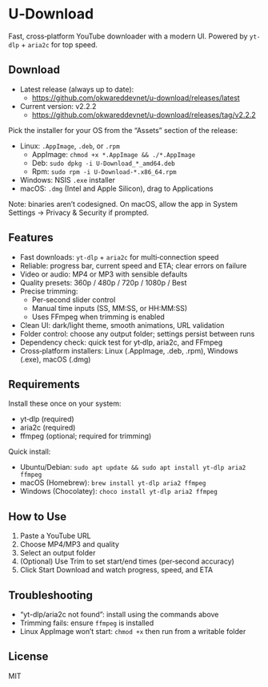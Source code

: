 # U‑Download

Fast, cross‑platform YouTube downloader with a modern UI. Powered by `yt-dlp` + `aria2c` for top speed.

## Download

- Latest release (always up to date):
  - https://github.com/okwareddevnet/u-download/releases/latest
- Current version: v2.2.2
  - https://github.com/okwareddevnet/u-download/releases/tag/v2.2.2

Pick the installer for your OS from the “Assets” section of the release:

- Linux: `.AppImage`, `.deb`, or `.rpm`
  - AppImage: `chmod +x *.AppImage && ./*.AppImage`
  - Deb: `sudo dpkg -i U-Download_*_amd64.deb`
  - Rpm: `sudo rpm -i U-Download-*.x86_64.rpm`
- Windows: NSIS `.exe` installer
- macOS: `.dmg` (Intel and Apple Silicon), drag to Applications

Note: binaries aren’t codesigned. On macOS, allow the app in System Settings → Privacy & Security if prompted.

## Features

- Fast downloads: `yt-dlp` + `aria2c` for multi‑connection speed
- Reliable: progress bar, current speed and ETA; clear errors on failure
- Video or audio: MP4 or MP3 with sensible defaults
- Quality presets: 360p / 480p / 720p / 1080p / Best
- Precise trimming:
  - Per‑second slider control
  - Manual time inputs (SS, MM:SS, or HH:MM:SS)
  - Uses FFmpeg when trimming is enabled
- Clean UI: dark/light theme, smooth animations, URL validation
- Folder control: choose any output folder; settings persist between runs
- Dependency check: quick test for yt‑dlp, aria2c, and FFmpeg
- Cross‑platform installers: Linux (.AppImage, .deb, .rpm), Windows (.exe), macOS (.dmg)

## Requirements

Install these once on your system:

- yt‑dlp (required)
- aria2c (required)
- ffmpeg (optional; required for trimming)

Quick install:

- Ubuntu/Debian: `sudo apt update && sudo apt install yt-dlp aria2 ffmpeg`
- macOS (Homebrew): `brew install yt-dlp aria2 ffmpeg`
- Windows (Chocolatey): `choco install yt-dlp aria2 ffmpeg`

## How to Use

1. Paste a YouTube URL
2. Choose MP4/MP3 and quality
3. Select an output folder
4. (Optional) Use Trim to set start/end times (per‑second accuracy)
5. Click Start Download and watch progress, speed, and ETA

## Troubleshooting

- “yt-dlp/aria2c not found”: install using the commands above
- Trimming fails: ensure `ffmpeg` is installed
- Linux AppImage won’t start: `chmod +x` then run from a writable folder

## License

MIT
